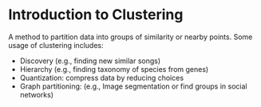 #  Introduction to Clustering

A method to partition data into groups of similarity or nearby points. Some usage of clustering includes:

* Discovery (e.g., finding new similar songs)
* Hierarchy (e.g., finding taxonomy of species from genes)
* Quantization: compress data by reducing choices
* Graph partitioning: (e.g., Image segmentation or find groups in social networks)